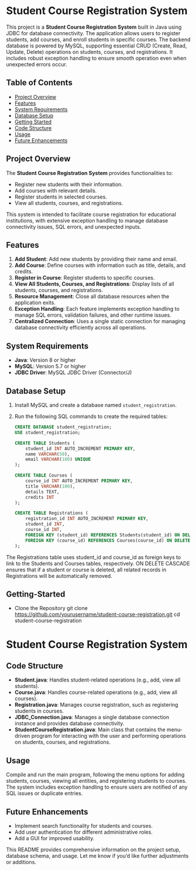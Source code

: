 # Student Course Registration System

This project is a **Student Course Registration System** built in Java using JDBC for database connectivity. The application allows users to register students, add courses, and enroll students in specific courses. The backend database is powered by MySQL, supporting essential CRUD (Create, Read, Update, Delete) operations on students, courses, and registrations. It includes robust exception handling to ensure smooth operation even when unexpected errors occur.

## Table of Contents
- [Project Overview](#project-overview)
- [Features](#features)
- [System Requirements](#system-requirements)
- [Database Setup](#database-setup)
- [Getting Started](#getting-started)
- [Code Structure](#code-structure)
- [Usage](#usage)
- [Future Enhancements](#future-enhancements)

## Project Overview
The **Student Course Registration System** provides functionalities to:
- Register new students with their information.
- Add courses with relevant details.
- Register students in selected courses.
- View all students, courses, and registrations.

This system is intended to facilitate course registration for educational institutions, with extensive exception handling to manage database connectivity issues, SQL errors, and unexpected inputs.

## Features
1. **Add Student**: Add new students by providing their name and email.
2. **Add Course**: Define courses with information such as title, details, and credits.
3. **Register in Course**: Register students to specific courses.
4. **View All Students, Courses, and Registrations**: Display lists of all students, courses, and registrations.
5. **Resource Management**: Close all database resources when the application exits.
6. **Exception Handling**: Each feature implements exception handling to manage SQL errors, validation failures, and other runtime issues.
7. **Centralized Connection**: Uses a single static connection for managing database connectivity efficiently across all operations.

## System Requirements
- **Java**: Version 8 or higher
- **MySQL**: Version 5.7 or higher
- **JDBC Driver**: MySQL JDBC Driver (Connector/J)

## Database Setup

1. Install MySQL and create a database named `student_registration`.
2. Run the following SQL commands to create the required tables:

   ```sql
   CREATE DATABASE student_registration;
   USE student_registration;

   CREATE TABLE Students (
       student_id INT AUTO_INCREMENT PRIMARY KEY,
       name VARCHAR(50),
       email VARCHAR(100) UNIQUE
   );

   CREATE TABLE Courses (
       course_id INT AUTO_INCREMENT PRIMARY KEY,
       title VARCHAR(100),
       details TEXT,
       credits INT
   );

   CREATE TABLE Registrations (
       registration_id INT AUTO_INCREMENT PRIMARY KEY,
       student_id INT,
       course_id INT,
       FOREIGN KEY (student_id) REFERENCES Students(student_id) ON DELETE CASCADE,
       FOREIGN KEY (course_id) REFERENCES Courses(course_id) ON DELETE CASCADE
   );

The Registrations table uses student_id and course_id as foreign keys to link to the Students and Courses tables, respectively. ON DELETE CASCADE ensures that if a student or course is deleted, all related records in Registrations will be automatically removed.

## Getting-Started

  - Clone the Repository
      git clone https://github.com/yourusername/student-course-registration.git
      cd student-course-registration


# Student Course Registration System

## Code Structure

- **Student.java**: Handles student-related operations (e.g., add, view all students).
- **Course.java**: Handles course-related operations (e.g., add, view all courses).
- **Registration.java**: Manages course registration, such as registering students in courses.
- **JDBC_Connection.java**: Manages a single database connection instance and provides database connectivity.
- **StudentCourseRegistration.java**: Main class that contains the menu-driven program for interacting with the user and performing operations on students, courses, and registrations.


## Usage

Compile and run the main program, following the menu options for adding students, courses, viewing all entities, and registering students to courses. The system includes exception handling to ensure users are notified of any SQL issues or duplicate entries.

## Future Enhancements

- Implement search functionality for students and courses.
- Add user authentication for different administrative roles.
- Add a GUI for improved usability.

This README provides comprehensive information on the project setup, database schema, and usage. Let me know if you’d like further adjustments or additions.


  

